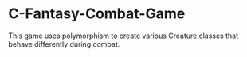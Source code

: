 # C-Fantasy-Combat-Game
This game uses polymorphism to create various Creature classes that behave differently during combat.
